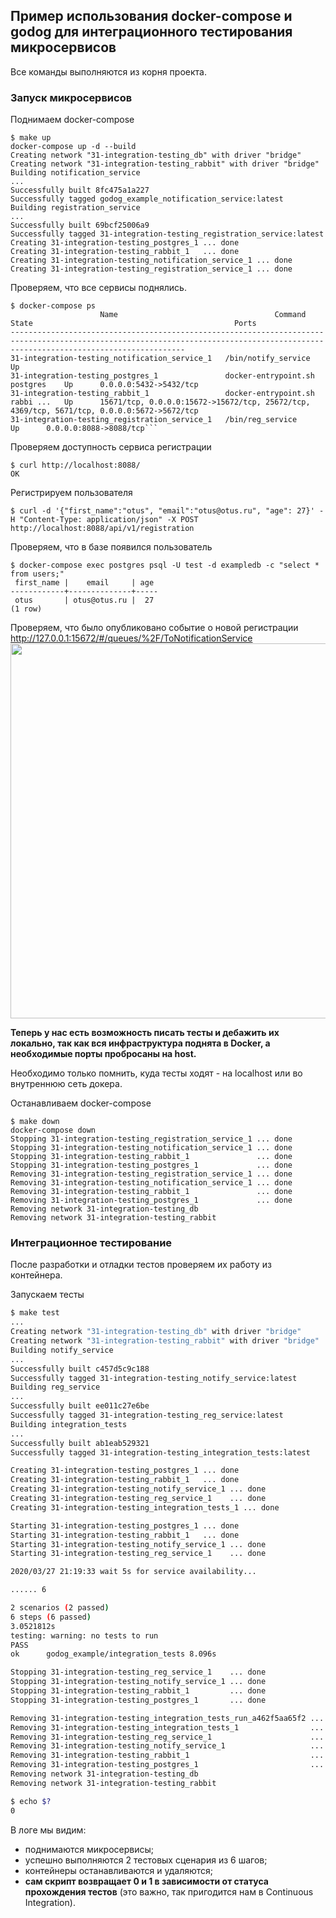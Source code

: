 ## Пример использования docker-compose и godog для интеграционного тестирования микросервисов

Все команды выполняются из корня проекта.

### Запуск микросервисов
Поднимаем docker-compose
```shell script
$ make up
docker-compose up -d --build
Creating network "31-integration-testing_db" with driver "bridge"
Creating network "31-integration-testing_rabbit" with driver "bridge"
Building notification_service
...
Successfully built 8fc475a1a227
Successfully tagged godog_example_notification_service:latest
Building registration_service
...
Successfully built 69bcf25006a9
Successfully tagged 31-integration-testing_registration_service:latest
Creating 31-integration-testing_postgres_1 ... done
Creating 31-integration-testing_rabbit_1   ... done
Creating 31-integration-testing_notification_service_1 ... done
Creating 31-integration-testing_registration_service_1 ... done
```

Проверяем, что все сервисы поднялись.
```shell script
$ docker-compose ps
                    Name                                   Command               State                                             Ports
-----------------------------------------------------------------------------------------------------------------------------------------------------------------------------------
31-integration-testing_notification_service_1   /bin/notify_service              Up
31-integration-testing_postgres_1               docker-entrypoint.sh postgres    Up      0.0.0.0:5432->5432/tcp
31-integration-testing_rabbit_1                 docker-entrypoint.sh rabbi ...   Up      15671/tcp, 0.0.0.0:15672->15672/tcp, 25672/tcp, 4369/tcp, 5671/tcp, 0.0.0.0:5672->5672/tcp
31-integration-testing_registration_service_1   /bin/reg_service                 Up      0.0.0.0:8088->8088/tcp```
```

Проверяем доступность сервиса регистрации
```shell script
$ curl http://localhost:8088/
OK
```

Регистрируем пользователя
```shell script
$ curl -d '{"first_name":"otus", "email":"otus@otus.ru", "age": 27}' -H "Content-Type: application/json" -X POST http://localhost:8088/api/v1/registration
```

Проверяем, что в базе появился пользователь
```shell script
$ docker-compose exec postgres psql -U test -d exampledb -c "select * from users;"
 first_name |    email     | age
------------+--------------+-----
 otus       | otus@otus.ru |  27
(1 row)
```

Проверяем, что было опубликовано событие о новой регистрации
http://127.0.0.1:15672/#/queues/%2F/ToNotificationService
<img src="https://github.com/OtusGolang/webinars_practical_part/raw/master/31-integration-testing/assets/user_reg_event.png" width="600">

**Теперь у нас есть возможность писать тесты и дебажить их локально,
так как вся инфраструктура поднята в Docker, а необходимые порты пробросаны на host.**

Необходимо только помнить, куда тесты ходят - на localhost или во внутреннюю сеть докера.

Останавливаем docker-compose
```shell script
$ make down
docker-compose down
Stopping 31-integration-testing_registration_service_1 ... done
Stopping 31-integration-testing_notification_service_1 ... done
Stopping 31-integration-testing_rabbit_1               ... done
Stopping 31-integration-testing_postgres_1             ... done
Removing 31-integration-testing_registration_service_1 ... done
Removing 31-integration-testing_notification_service_1 ... done
Removing 31-integration-testing_rabbit_1               ... done
Removing 31-integration-testing_postgres_1             ... done
Removing network 31-integration-testing_db
Removing network 31-integration-testing_rabbit
```

### Интеграционное тестирование
После разработки и отладки тестов проверяем их работу из контейнера.

Запускаем тесты
```bash
$ make test
...
Creating network "31-integration-testing_db" with driver "bridge"
Creating network "31-integration-testing_rabbit" with driver "bridge"
Building notify_service
...
Successfully built c457d5c9c188
Successfully tagged 31-integration-testing_notify_service:latest
Building reg_service
...
Successfully built ee011c27e6be
Successfully tagged 31-integration-testing_reg_service:latest
Building integration_tests
...
Successfully built ab1eab529321
Successfully tagged 31-integration-testing_integration_tests:latest

Creating 31-integration-testing_postgres_1 ... done
Creating 31-integration-testing_rabbit_1   ... done
Creating 31-integration-testing_notify_service_1 ... done
Creating 31-integration-testing_reg_service_1    ... done
Creating 31-integration-testing_integration_tests_1 ... done

Starting 31-integration-testing_postgres_1 ... done
Starting 31-integration-testing_rabbit_1   ... done
Starting 31-integration-testing_notify_service_1 ... done
Starting 31-integration-testing_reg_service_1    ... done

2020/03/27 21:19:33 wait 5s for service availability...

...... 6

2 scenarios (2 passed)
6 steps (6 passed)
3.0521812s
testing: warning: no tests to run
PASS
ok      godog_example/integration_tests 8.096s

Stopping 31-integration-testing_reg_service_1    ... done
Stopping 31-integration-testing_notify_service_1 ... done
Stopping 31-integration-testing_rabbit_1         ... done
Stopping 31-integration-testing_postgres_1       ... done

Removing 31-integration-testing_integration_tests_run_a462f5aa65f2 ... done
Removing 31-integration-testing_integration_tests_1                ... done
Removing 31-integration-testing_reg_service_1                      ... done
Removing 31-integration-testing_notify_service_1                   ... done
Removing 31-integration-testing_rabbit_1                           ... done
Removing 31-integration-testing_postgres_1                         ... done
Removing network 31-integration-testing_db
Removing network 31-integration-testing_rabbit

$ echo $?
0
```

В логе мы видим:
- поднимаются микросервисы;
- успешно выполняются 2 тестовых сценария из 6 шагов;
- контейнеры останавливаются и удаляются;
- **сам скрипт возвращает 0 и 1 в зависимости от статуса прохождения тестов**
(это важно, так пригодится нам в Continuous Integration).
